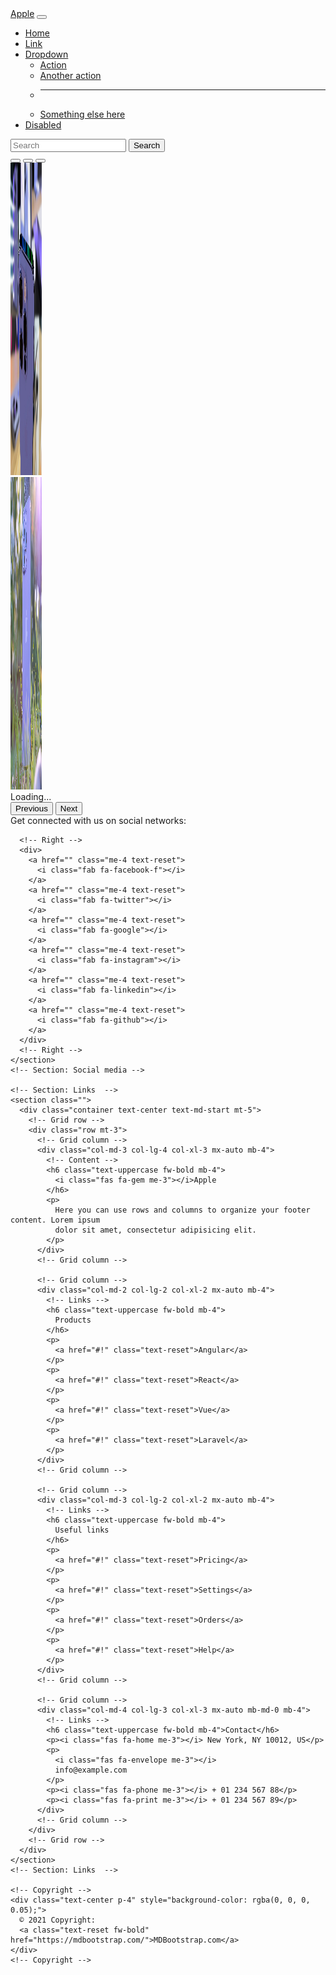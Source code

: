 <!DOCTYPE html>
<html>
    <head>
        <title>bootstrap</title>
        <script src="https://cdn.jsdelivr.net/npm/@popperjs/core@2.9.2/dist/umd/popper.min.js" integrity="sha384-IQsoLXl5PILFhosVNubq5LC7Qb9DXgDA9i+tQ8Zj3iwWAwPtgFTxbJ8NT4GN1R8p" crossorigin="anonymous"></script>
<script src="https://cdn.jsdelivr.net/npm/bootstrap@5.0.2/dist/js/bootstrap.min.js" integrity="sha384-cVKIPhGWiC2Al4u+LWgxfKTRIcfu0JTxR+EQDz/bgldoEyl4H0zUF0QKbrJ0EcQF" crossorigin="anonymous"></script>
        <link href="https://cdn.jsdelivr.net/npm/bootstrap@5.0.2/dist/css/bootstrap.min.css" rel="stylesheet" integrity="sha384-EVSTQN3/azprG1Anm3QDgpJLIm9Nao0Yz1ztcQTwFspd3yD65VohhpuuCOmLASjC" crossorigin="anonymous">
    </head>
    <body>
        <nav class="navbar navbar-expand-lg navbar-light bg-light">
            <div class="container-fluid">
              <a class="navbar-brand" href="#">Apple</a>
              <button class="navbar-toggler" type="button" data-bs-toggle="collapse" data-bs-target="#navbarSupportedContent" aria-controls="navbarSupportedContent" aria-expanded="false" aria-label="Toggle navigation">
                <span class="navbar-toggler-icon"></span>
              </button>
              <div class="collapse navbar-collapse" id="navbarSupportedContent">
                <ul class="navbar-nav me-auto mb-2 mb-lg-0">
                  <li class="nav-item">
                    <a class="nav-link active" aria-current="page" href="#">Home</a>
                  </li>
                  <li class="nav-item">
                    <a class="nav-link" href="#">Link</a>
                  </li>
                  <li class="nav-item dropdown">
                    <a class="nav-link dropdown-toggle" href="#" id="navbarDropdown" role="button" data-bs-toggle="dropdown" aria-expanded="false">
                      Dropdown
                    </a>
                    <ul class="dropdown-menu" aria-labelledby="navbarDropdown">
                      <li><a class="dropdown-item" href="#">Action</a></li>
                      <li><a class="dropdown-item" href="#">Another action</a></li>
                      <li><hr class="dropdown-divider"></li>
                      <li><a class="dropdown-item" href="#">Something else here</a></li>
                    </ul>
                  </li>
                  <li class="nav-item">
                    <a class="nav-link disabled" href="#" tabindex="-1" aria-disabled="true">Disabled</a>
                  </li>
                </ul>
                <form class="d-flex">
                  <input class="form-control me-2" type="search" placeholder="Search" aria-label="Search">
                  <button class="btn btn-outline-success" type="submit">Search</button>
                </form>
              </div>
            </div>
          </nav>
          <div id="carouselExampleIndicators" class="carousel slide" data-bs-ride="carousel">
            <div class="carousel-indicators">
              <button type="button" data-bs-target="#carouselExampleIndicators" data-bs-slide-to="0" class="active" aria-current="true" aria-label="Slide 1"></button>
              <button type="button" data-bs-target="#carouselExampleIndicators" data-bs-slide-to="1" aria-label="Slide 2"></button>
              <button type="button" data-bs-target="#carouselExampleIndicators" data-bs-slide-to="2" aria-label="Slide 3"></button>
            </div>
            <div class="carousel-inner">
              <div class="carousel-item active">
                <img src="Apple_iphone_14_Pro_iPhone_14_Pro_Max_concept_renderings_drdNBC.jpg" class="d-block w-100" alt="zoro.jpg" height="500" width="50">
              </div>
              <div class="carousel-item">
                <img src="iphone-14-pro-max-hero-photo.webp" class="d-block w-100" alt="zoro.jpg" height="500" width="50">
              </div>
              <div class="carousel-item">
                <div class="spinner-border" role="status">
                    <span class="visually-hidden">Loading...</span>
                  </div>
              </div>
            </div>
            <button class="carousel-control-prev" type="button" data-bs-target="#carouselExampleIndicators" data-bs-slide="prev">
              <span class="carousel-control-prev-icon" aria-hidden="true"></span>
              <span class="visually-hidden">Previous</span>
            </button>
            <button class="carousel-control-next" type="button" data-bs-target="#carouselExampleIndicators" data-bs-slide="next">
              <span class="carousel-control-next-icon" aria-hidden="true"></span>
              <span class="visually-hidden">Next</span>
            </button>
          </div>
          <!-- Footer -->
<footer class="text-center text-lg-start bg-light text-muted">
    <!-- Section: Social media -->
    <section class="d-flex justify-content-center justify-content-lg-between p-4 border-bottom">
      <!-- Left -->
      <div class="me-5 d-none d-lg-block">
        <span>Get connected with us on social networks:</span>
      </div>
      <!-- Left -->
  
      <!-- Right -->
      <div>
        <a href="" class="me-4 text-reset">
          <i class="fab fa-facebook-f"></i>
        </a>
        <a href="" class="me-4 text-reset">
          <i class="fab fa-twitter"></i>
        </a>
        <a href="" class="me-4 text-reset">
          <i class="fab fa-google"></i>
        </a>
        <a href="" class="me-4 text-reset">
          <i class="fab fa-instagram"></i>
        </a>
        <a href="" class="me-4 text-reset">
          <i class="fab fa-linkedin"></i>
        </a>
        <a href="" class="me-4 text-reset">
          <i class="fab fa-github"></i>
        </a>
      </div>
      <!-- Right -->
    </section>
    <!-- Section: Social media -->
  
    <!-- Section: Links  -->
    <section class="">
      <div class="container text-center text-md-start mt-5">
        <!-- Grid row -->
        <div class="row mt-3">
          <!-- Grid column -->
          <div class="col-md-3 col-lg-4 col-xl-3 mx-auto mb-4">
            <!-- Content -->
            <h6 class="text-uppercase fw-bold mb-4">
              <i class="fas fa-gem me-3"></i>Apple
            </h6>
            <p>
              Here you can use rows and columns to organize your footer content. Lorem ipsum
              dolor sit amet, consectetur adipisicing elit.
            </p>
          </div>
          <!-- Grid column -->
  
          <!-- Grid column -->
          <div class="col-md-2 col-lg-2 col-xl-2 mx-auto mb-4">
            <!-- Links -->
            <h6 class="text-uppercase fw-bold mb-4">
              Products
            </h6>
            <p>
              <a href="#!" class="text-reset">Angular</a>
            </p>
            <p>
              <a href="#!" class="text-reset">React</a>
            </p>
            <p>
              <a href="#!" class="text-reset">Vue</a>
            </p>
            <p>
              <a href="#!" class="text-reset">Laravel</a>
            </p>
          </div>
          <!-- Grid column -->
  
          <!-- Grid column -->
          <div class="col-md-3 col-lg-2 col-xl-2 mx-auto mb-4">
            <!-- Links -->
            <h6 class="text-uppercase fw-bold mb-4">
              Useful links
            </h6>
            <p>
              <a href="#!" class="text-reset">Pricing</a>
            </p>
            <p>
              <a href="#!" class="text-reset">Settings</a>
            </p>
            <p>
              <a href="#!" class="text-reset">Orders</a>
            </p>
            <p>
              <a href="#!" class="text-reset">Help</a>
            </p>
          </div>
          <!-- Grid column -->
  
          <!-- Grid column -->
          <div class="col-md-4 col-lg-3 col-xl-3 mx-auto mb-md-0 mb-4">
            <!-- Links -->
            <h6 class="text-uppercase fw-bold mb-4">Contact</h6>
            <p><i class="fas fa-home me-3"></i> New York, NY 10012, US</p>
            <p>
              <i class="fas fa-envelope me-3"></i>
              info@example.com
            </p>
            <p><i class="fas fa-phone me-3"></i> + 01 234 567 88</p>
            <p><i class="fas fa-print me-3"></i> + 01 234 567 89</p>
          </div>
          <!-- Grid column -->
        </div>
        <!-- Grid row -->
      </div>
    </section>
    <!-- Section: Links  -->
  
    <!-- Copyright -->
    <div class="text-center p-4" style="background-color: rgba(0, 0, 0, 0.05);">
      © 2021 Copyright:
      <a class="text-reset fw-bold" href="https://mdbootstrap.com/">MDBootstrap.com</a>
    </div>
    <!-- Copyright -->
  </footer>
  <!-- Footer -->
    </body>

</html>
